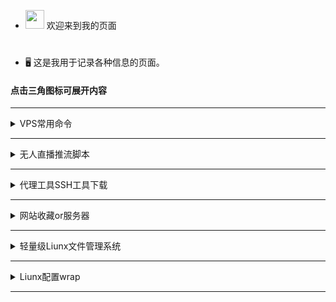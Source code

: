 
 - <img src="https://media0.giphy.com/media/pylpD8AoQCf3CQ1oO2/giphy.gif" width=30 height=30>  欢迎来到我的页面<br>
#
- 🖥 这是我用于记录各种信息的页面。
                               
####  点击三角图标可展开内容

---

<details>
  <summary>VPS常用命令</summary>
	
	
 ### 3xui

xui有时候只监听ipv6造成面板进不去，可以先禁用v6再重新安装：`sudo sysctl -w net.ipv6.conf.eth0.disable_ipv6=1`

```
bash <(curl -Ls https://raw.githubusercontent.com/mhsanaei/3x-ui/master/install.sh)
```

[项目地址](https://github.com/MHSanaei/3x-ui)

###  一键wrap

```
wget -N https://gitlab.com/fscarmen/warp/-/raw/main/menu.sh && bash menu.sh [option] [lisence/url/token]
```

```
warp [option] [lisence]
```

###  一键安装docker

```
curl -fsSL https://get.docker.com | sh
```

###  查看系统内核
```
dpkg --print-architecture
```



```
uname -a
```

####  查看系统版本

```
lsb_release -a
```

###  VPS开启root登录并且修改密码：

一键脚本

```
wget -N --no-check-certificate https://github.com/taotao1058/rootvps/raw/main/rootvps && bash rootvps
```

###  安装依赖：
 Debian/Ubuntu 命令：
 

```
apt update
``` 

```
apt install curl wget git zip tar iptables lsof sudo -y
```


 CentOS 命令：

```
yum update -y
``` 

```
yum install curl wget git zip tar iptables lsof sudo -y
``` 

###  一键测试路由回程：

```
wget -qO- git.io/besttrace | bash
```


###  一键测试流媒体解锁：

```
bash <(curl -L -s check.unlock.media)
```

 
```
bash <(curl -L -s check.unlock.media) -M 4
```

 
```
bash <(curl -L -s check.unlock.media) -M 6
```

###  查看端口占用：
```
sudo lsof -i -P -n
```
```
ss -tuln
```
```
lsof -i:端口号
```
#### 释放端口
```
kill PID数字
```

###  放行端口：

```sudo ufw allow 端口号```

```sudo ufw allow 起始端口:结束端口```

```sudo ufw enable```   #  重启ufw防火墙

###  关闭端口：
```sudo ufw deny 端口号```

###  只允许指定IP连接22端口：
```sudo ufw allow from 192.168.1.100 to any port 22```      #  多IP用英文的逗号分开

###  文件类型转换：

```mv config.txt config.json```

```mv shell.txt shell.sh```


###  开启虚拟内存：

```
sudo fallocate -l 1G /swapfile && sudo chmod 700 /swapfile && sudo mkswap /swapfile && sudo swapon /swapfile && echo '/swapfile none swap sw 0 0' | sudo tee -a /etc/fstab
```


###  防火墙

```firewall-cmd --state```                             # 查看防火墙状态    


```systemctl stop firewalld.service```                 # 停止防火墙    


```systemctl disable firewalld.service```              # 禁止防火墙开机自启

###  一键开启bbr加速

```
wget --no-check-certificate https://github.com/teddysun/across/raw/master/bbr.sh && chmod +x bbr.sh && ./bbr.sh
```

```
sysctl net.ipv4.tcp_congestion_control
```





###  科技lion的VPS工具箱


```
curl -sS -O https://raw.githubusercontent.com/kejilion/sh/main/kejilion.sh && chmod +x kejilion.sh && ./kejilion.sh
```


###  人型自走bot乌班图脚本


```
wget https://raw.githubusercontent.com/TeamPGM/PagerMaid-Pyro/development/utils/install.sh -O install.sh && chmod +x install.sh && bash install.sh
```


使用该脚本会将 ```Pagermaid-Pyro``` 安装至 ```/var/lib/pagermaid``` 目录下。


###  Hiddify面板(仅适用于乌班图系统)

```
sudo apt update&&sudo apt install -y curl&& sudo bash -c "$(curl -Lfo- https://raw.githubusercontent.com/hiddify/hiddify-config/main/common/download_install.sh)"
```

### 久激活 Windows 系统和 Office 软件

在 Windows 8.1/10/11 上，右键单击 Windows 开始菜单并 选择 PowerShell 或终端（非 CMD）

```
irm https://massgrave.dev/get | iex
```

稍微等待一下，他会自动适配，并激活您的系统，当出现 Successful 的时候说明系统已经激活成功了


###  查看电脑wifi密码CMD命令

查看已连接过的wifi：

```
netsh wlan show profile
```

查看密码：

```
netsh wlan show profile name="WiFi名称" key=clear
```

打印到C盘：

```
netsh wlan export profile folder=C:\ key=clear
```


</details>

---




<details>
  <summary>无人直播推流脚本</summary>


### 利用GPT写的无人直播FFmpeg推流脚本


#### [点击这里查看](https://github.com/taotao1058/zhibo?tab=readme-ov-file#%E5%BE%AA%E7%8E%AF%E6%8E%A8%E6%B5%81%E6%97%A0%E4%BA%BA%E7%9B%B4%E6%92%AD)

</details>

---




<details>
  <summary>代理工具SSH工具下载</summary>

  
  
  | 类型 | 名称 | 下载地址 |
| :--- | :----: | :---: |
| 安卓代理  | v2rayNG  |https://github.com/2dust/v2rayNG/releases|
| 安卓代理  | clash-meta  |https://github.com/MetaCubeX/ClashMetaForAndroid/releases|
| Win代理  | clash-verge-rev  |https://github.com/clash-verge-rev/clash-verge-rev/releases|
| Win代理  | v2rayN  |https://github.com/2dust/v2rayN/releases|
| ios代理  | 小火箭  |https://apps.apple.com/us/app/shadowrocket/id932747118|
| ios代理  | V2Box  |https://apps.apple.com/us/app/v2box-v2ray-client/id6446814690|
| mac代理  | v2rayU  |https://github.com/yanue/V2rayU/releases|
| mac代理  | V2Box  |https://apps.apple.com/us/app/v2box-v2ray-client/id6446814690|
| mac代理  | clash-verge-rev  |https://github.com/clash-verge-rev/clash-verge-rev/releases|
| Liunx代理  | v2rayA  |https://v2raya.org/docs/prologue/introduction|
| 安卓SSH  | Termius汉化  |https://github.com/alongw/Termius-zh_CN/releases|
| 安卓SSH  | termux |https://github.com/termux/termux-app/releases|
| 安卓SSH  | serverbox  |https://github.com/lollipopkit/flutter_server_box/releases|
| 安卓code  | Acode |https://acode.app|
| 电脑SSH  | tabby  |https://github.com/Eugeny/tabby/releases|
| 电脑SSH  | WindTerm  |https://github.com/kingToolbox/WindTerm/releases|
| 电脑SSH  | FinalShell  |https://www.hostbuf.com/t/988.html|
| 电脑code  | Visual Studio Code  |https://code.visualstudio.com|
| ios SSH  | ServerBox  |https://apps.apple.com/us/app/serverbox-status-tools/id1586449703|
| ios SSH  | Termius |https://apps.apple.com/us/app/termius-terminal-ssh-client/id549039908|

</details>

---

<details>
  <summary>网站收藏or服务器</summary>
    
| 类型 | 名称 | 地址 |
| :--- | :----: | :---: |
| 服务器  | vmiss  |https://app.vmiss.com|
| 服务器  | 艾云住宅  |https://iaclouds.com/cart.php|
| SK5代理  | kookeey  |https://kookeey.com|
| SK5代理 | ip2world  |https://www.ip2world.com|
| 服务器  | evoxt住宅  |https://evoxt.com/pricing|
| 服务器 | vultr  |https://www.vultr.com|
| 服务器  | 美国无线流量  |https://my.frantech.ca/cart.php|
| 服务器  | 越南家宽  |https://my.cloudfly.vn/cloud/server|
| 服务器  | gigsgigs  |https://clientarea.gigsgigscloud.com|
| 服务器  | 朝暮云 地区多  |https://zhaomu.com|
| 服务器  | CC一刀机  |https://cloudcone.com|
| 服务器  | RN二刀机  |https://my.racknerd.com|
| 服务器  | 野草云建站机  |https://www.yecaoyun.com|
| 服务器  | 便宜建站机  |https://www.anclouds.com|
| 服务器  | hostvds一刀机  |https://hostvds.com|
| 涩涩  | 网站合集  |https://theporndude.com/zh|
| 涩涩  | AI画图  |https://pornpen.ai|
| 素材  | 图标素材  |https://aigei.com|
| 礼品卡  | Pockyt Shop |https://shop.pockyt.io/pc/brands/all|
| 网络测试  | ipv6测试  |https://test-ipv6.com|
| 渗透  | dns和端口扫描  |https://search.censys.io|
| 渗透  | 网络扫描  |https://fofa.info|
| 渗透  | 网络扫描  |https://www.zoomeye.org|
| 渗透  | 端口扫描  |https://www.criminalip.io|
| 学习  | 编程菜鸟教程  |https://www.runoob.com|
| api接口  | 图片和文字  |https://api.aixiaowai.cn|
| api接口  | 图片和文字  |https://developer.hitokoto.cn|
| api接口  | 诗词  |https://www.jinrishici.com|
| 图床  | 动漫和动画  |https://mikupic.com|
| 图床  | 国内高速  |https://www.freeimg.cn|
| 网盘  | 网盘资源  |https://wpzy.cc|
| 资源采集  | 影视  |https://hongniuziyuan.com|
| 资源采集  | 影视  |http://lzizy.net|
| 资源采集  | X站  |https://apilj.com|
| 资源采集  | X站  |https://dadizy11.com|
| 安卓软件  | APK  |https://apkpure.net|
| 安卓软件  | APK  |https://www.apkmirror.com|

</details>

---


<details>
  <summary>轻量级Liunx文件管理系统</summary>



支持实时管理liunx系统文件的项目

安装：

```
curl -fsSL https://raw.githubusercontent.com/filebrowser/get/master/get.sh | bash
```

`home`目录下创建`config.json`配置文件：

```
{
  "address": "0.0.0.0",
  "port": 7777,
  "log": "",
  "database": "/home/filebrowser.db",
  "root": "/",
  "auth": true,
  "users": [
    {
      "username": "admin",
      "password": "admin",
      "hash_method": "bcrypt"
    }
  ],
  "commands": []
}
```

运行：
```
filebrowser --config /home/config.json
```

设置—用户管理—用户编辑—增加文件管理命令`unzip tar chmod`

示例`unzip you.zip`  /  `chmod -R 777 home`

</details>

---


<details>
  <summary>Liunx配置wrap</summary>
    


[其他系统安装](https://pkg.cloudflareclient.com/)

debian系统安装：

```
curl -fsSL https://pkg.cloudflareclient.com/pubkey.gpg | sudo gpg --yes --dearmor --output /usr/share/keyrings/cloudflare-warp-archive-keyring.gpg
```
```
echo "deb [signed-by=/usr/share/keyrings/cloudflare-warp-archive-keyring.gpg] https://pkg.cloudflareclient.com/ $(lsb_release -cs) main" | sudo tee /etc/apt/sources.list.d/cloudflare-client.list
```
```
sudo apt-get update && sudo apt-get install cloudflare-warp -y
```

注册客户端：

```
warp-cli registration new
```

开启代理模式：

```
warp-cli mode proxy
```

启动wrap：

执行此命令前必须`开启代理模式`否则机器可能失联
```
warp-cli connect
```


wrap将代理本地的`40000`端口

更改代理端口：`warp-cli proxy port 40000`

配置文件：`cd /var/lib/cloudflare-warp`

查看代理IP：
```
curl -x "socks5://127.0.0.1:40000" ipinfo.io
```



开启全局代理：
```
export ALL_PROXY=socks5://127.0.0.1:40000
```
关闭全局代理：
```
unset ALL_PROXY
```



关闭wrap：
```
warp-cli disconnect
```





</details>

---
